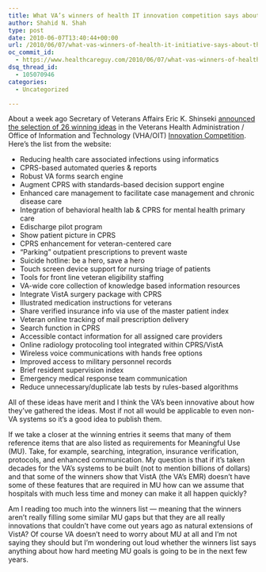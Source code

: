 ```yaml
---
title: What VA’s winners of health IT innovation competition says about the industry and MU
author: Shahid N. Shah
type: post
date: 2010-06-07T13:40:44+00:00
url: /2010/06/07/what-vas-winners-of-health-it-initiative-says-about-the-industry-and-mu/
oc_commit_id:
  - https://www.healthcareguy.com/2010/06/07/what-vas-winners-of-health-it-initiative-says-about-the-industry-and-mu/1478770581
dsq_thread_id:
  - 105070946
categories:
  - Uncategorized

---
```

About a week ago Secretary of Veterans Affairs Eric K. Shinseki [announced the selection of 26 winning ideas][1] in the Veterans Health Administration / Office of Information and Technology (VHA/OIT) [Innovation Competition][2]. Here&#8217;s the list from the website:

  * Reducing health care associated infections using informatics
  * CPRS-based automated queries & reports
  * Robust VA forms search engine
  * Augment CPRS with standards-based decision support engine
  * Enhanced care management to facilitate case management and chronic disease care
  * Integration of behavioral health lab & CPRS for mental health primary care
  * Edischarge pilot program
  * Show patient picture in CPRS
  * CPRS enhancement for veteran-centered care
  * &#8220;Parking&#8221; outpatient prescriptions to prevent waste
  * Suicide hotline: be a hero, save a hero
  * Touch screen device support for nursing triage of patients
  * Tools for front line veteran eligibility staffing
  * VA-wide core collection of knowledge based information resources
  * Integrate VistA surgery package with CPRS
  * Illustrated medication instructions for veterans
  * Share verified insurance info via use of the master patient index
  * Veteran online tracking of mail prescription delivery
  * Search function in CPRS
  * Accessible contact information for all assigned care providers
  * Online radiology protocoling tool integrated within CPRS/VistA
  * Wireless voice communications with hands free options
  * Improved access to military personnel records
  * Brief resident supervision index
  * Emergency medical response team communication
  * Reduce unnecessary/duplicate lab tests by rules-based algorithms

All of these ideas have merit and I think the VA&#8217;s been innovative about how they&#8217;ve gathered the ideas. Most if not all would be applicable to even non-VA systems so it&#8217;s a good idea to publish them.

If we take a closer at the winning entries it seems that many of them reference items that are also listed as requirements for Meaningful Use (MU). Take, for example, searching, integration, insurance verification, protocols, and enhanced communication. My question is that if it&#8217;s taken decades for the VA&#8217;s systems to be built (not to mention billions of dollars) and that some of the winners show that VistA (the VA&#8217;s EMR) doesn&#8217;t have some of these features that are required in MU how can we assume that hospitals with much less time and money can make it all happen quickly?

Am I reading too much into the winners list &#8212; meaning that the winners aren&#8217;t really filling some similar MU gaps but that they are all really innovations that couldn&#8217;t have come out years ago as natural extensions of VistA? Of course VA doesn&#8217;t need to worry about MU at all and I&#8217;m not saying they should but I&#8217;m wondering out loud whether the winners list says anything about how hard meeting MU goals is going to be in the next few years.

 [1]: http://www1.va.gov/opa/pressrel/pressrelease.cfm?id=1901
 [2]: http://www1.va.gov/opa/pressrel/pressrelease.cfm?id=1763